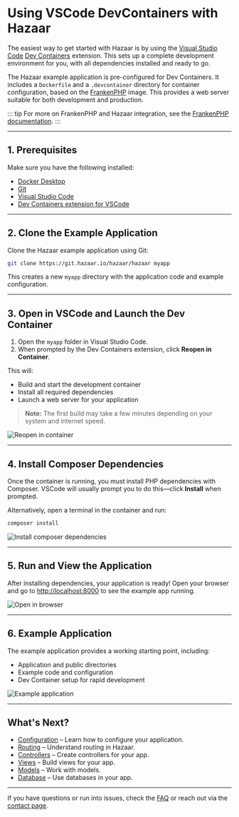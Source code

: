 # Using VSCode DevContainers with Hazaar

The easiest way to get started with Hazaar is by using the [Visual Studio Code](https://code.visualstudio.com/) [Dev Containers](https://code.visualstudio.com/docs/devcontainers/containers) extension. This sets up a complete development environment for you, with all dependencies installed and ready to go.

The Hazaar example application is pre-configured for Dev Containers. It includes a `Dockerfile` and a `.devcontainer` directory for container configuration, based on the [FrankenPHP](https://frankenphp.dev) image. This provides a web server suitable for both development and production.

::: tip
For more on FrankenPHP and Hazaar integration, see the [FrankenPHP documentation](/docs/deploy/frankenphp.md).
:::

---

## 1. Prerequisites

Make sure you have the following installed:

- [Docker Desktop](https://www.docker.com/products/docker-desktop/)
- [Git](https://git-scm.com/)
- [Visual Studio Code](https://code.visualstudio.com/)
- [Dev Containers extension for VSCode](https://marketplace.visualstudio.com/items?itemName=ms-vscode-remote.remote-containers)

---

## 2. Clone the Example Application

Clone the Hazaar example application using Git:

```sh
git clone https://git.hazaar.io/hazaar/hazaar myapp
```

This creates a new `myapp` directory with the application code and example configuration.

---

## 3. Open in VSCode and Launch the Dev Container

1. Open the `myapp` folder in Visual Studio Code.
2. When prompted by the Dev Containers extension, click **Reopen in Container**.

This will:
- Build and start the development container
- Install all required dependencies
- Launch a web server for your application

> **Note:** The first build may take a few minutes depending on your system and internet speed.

![Reopen in container](/assets/devcontainers1.png)

---

## 4. Install Composer Dependencies

Once the container is running, you must install PHP dependencies with Composer. VSCode will usually prompt you to do this—click **Install** when prompted.

Alternatively, open a terminal in the container and run:

```sh
composer install
```

![Install composer dependencies](/assets/devcontainers2.png)

---

## 5. Run and View the Application

After installing dependencies, your application is ready! Open your browser and go to [http://localhost:8000](http://localhost:8000) to see the example app running.

![Open in browser](/assets/devcontainers3.png)

---

## 6. Example Application

The example application provides a working starting point, including:
- Application and public directories
- Example code and configuration
- Dev Container setup for rapid development

![Example application](/assets/devcontainers4.png)

---

## What's Next?

- [Configuration](/docs/basics/configuration.md) – Learn how to configure your application.
- [Routing](/docs/basics/routing.md) – Understand routing in Hazaar.
- [Controllers](/docs/basics/controllers.md) – Create controllers for your app.
- [Views](/docs/basics/views/overview.md) – Build views for your app.
- [Models](/docs/basics/models.md) – Work with models.
- [Database](/docs/dbi/overview.md) – Use databases in your app.

---

If you have questions or run into issues, check the [FAQ](/docs/faq/) or reach out via the [contact page](/contact).